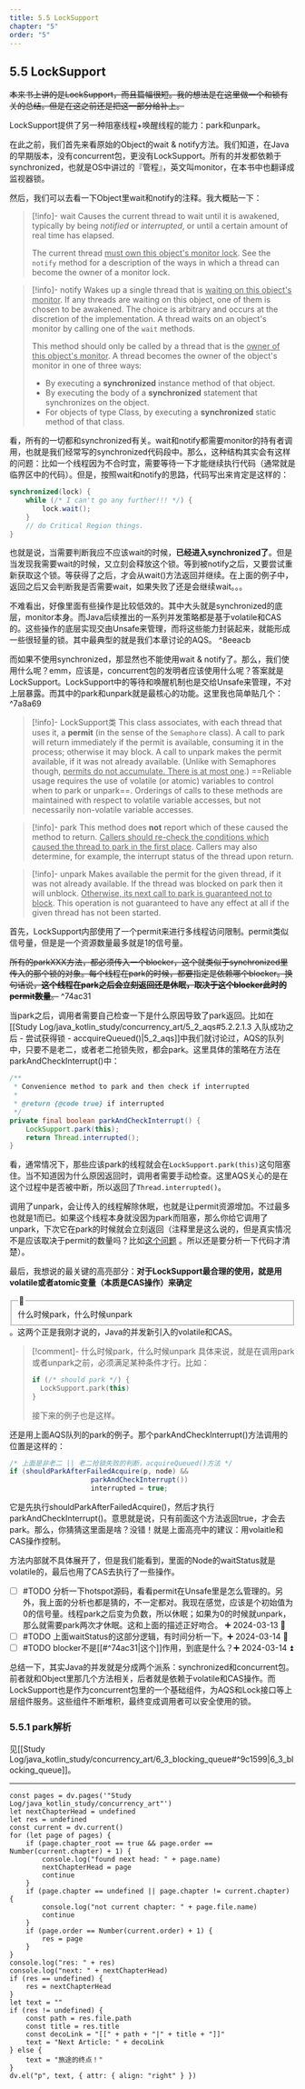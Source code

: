 ```yaml
---
title: 5.5 LockSupport
chapter: "5"
order: "5"
---
```


## 5.5 LockSupport

~~本来书上讲的是LockSupport，而且篇幅很短。我的想法是在这里做一个和锁有关的总结。但是在这之前还是把这一部分给补上。~~

LockSupport提供了另一种阻塞线程+唤醒线程的能力：park和unpark。

在此之前，我们首先来看原始的Object的wait & notify方法。我们知道，在Java的早期版本，没有concurrent包，更没有LockSupport。所有的并发都依赖于synchronized，也就是OS中讲过的『管程』，英文叫monitor，在本书中也翻译成监视器锁。

然后，我们可以去看一下Object里wait和notify的注释。我大概贴一下：

> [!info]- wait
> Causes the current thread to wait until it is awakened, typically by being *notified* or *interrupted*, or until a certain amount of real time has elapsed.
> 
> The current thread <u>must own this object's monitor lock</u>. See the `notify` method for a description of the ways in which a thread can become the owner of a monitor lock.

> [!info]- notify
> Wakes up a single thread that is <u>waiting on this object's monitor</u>. If any threads are waiting on this object, one of them is chosen to be awakened. The choice is arbitrary and occurs at the discretion of the implementation. A thread waits on an object's monitor by calling one of the `wait` methods.
> 
> This method should only be called by a thread that is the <u>owner of this object's monitor</u>. A thread becomes the owner of the object's monitor in one of three ways:
> 
> * By executing a **synchronized** instance method of that object.
> * By executing the body of a **synchronized** statement that synchronizes on the object.
> * For objects of type Class, by executing a **synchronized** static method of that class.

看，所有的一切都和synchronized有关。wait和notify都需要monitor的持有者调用，也就是我们经常写的synchronized代码段中。那么，这种结构其实会有这样的问题：比如一个线程因为不合时宜，需要等待一下才能继续执行代码（通常就是临界区中的代码）。但是，按照wait和notify的思路，代码写出来肯定是这样的：

```java
synchronized(lock) {
	while (/* I can't go any further!!! */) {
		lock.wait();
	}
	// do Critical Region things.
}
```

也就是说，当需要判断我应不应该wait的时候，**已经进入synchronized了**。但是当发现我需要wait的时候，又立刻会释放这个锁。等到被notify之后，又要尝试重新获取这个锁。等获得了之后，才会从wait()方法返回并继续。在上面的例子中，返回之后又会判断我是否需要wait，如果失败了还是会继续wait。。。

不难看出，好像里面有些操作是比较低效的。其中大头就是synchronized的底层，monitor本身。而Java后续推出的一系列并发策略都是基于volatile和CAS的。这些操作的底层实现交由Unsafe来管理，而将这些能力封装起来，就能形成一些很轻量的锁。其中最典型的就是我们本章讨论的AQS。 ^8eeacb

而如果不使用synchronized，那显然也不能使用wait \& notify了。那么，我们使用什么呢？emm，应该是，concurrent包的发明者应该使用什么呢？答案就是LockSupport。LockSupport中的等待和唤醒机制也是交给Unsafe来管理，不对上层暴露。而其中的park和unpark就是最核心的功能。这里我也简单贴几个： ^7a8a69

> [!info]- LockSupport类
> This class associates, with each thread that uses it, a **permit** (in the sense of the `Semaphore` class). A call to park will return immediately if the permit is available, consuming it in the process; otherwise it may block. A call to unpark makes the permit available, if it was not already available. (Unlike with Semaphores though, <u>permits do not accumulate. There is at most one</u>.) ==Reliable usage requires the use of volatile (or atomic) variables to control when to park or unpark==. Orderings of calls to these methods are maintained with respect to volatile variable accesses, but not necessarily non-volatile variable accesses.

> [!info]- park
> This method does **not** report which of these caused the method to return. <u>Callers should re-check the conditions which caused the thread to park in the first place</u>. Callers may also determine, for example, the interrupt status of the thread upon return.

> [!info]- unpark
> Makes available the permit for the given thread, if it was not already available. If the thread was blocked on park then it will unblock. <u>Otherwise, its next call to park is guaranteed not to block</u>. This operation is not guaranteed to have any effect at all if the given thread has not been started.

首先，LockSupport内部使用了一个permit来进行多线程访问限制。permit类似信号量，但是是一个资源数量最多就是1的信号量。

~~所有的parkXXX方法，都必须传入一个blocker，这个就类似于synchronized里传入的那个锁的对象。每个线程在park的时候，都要指定是依赖哪个blocker。换句话说，**这个线程在park之后会立刻返回还是休眠，取决于这个blocker此时的permit数量**。~~ ^74ac31

当park之后，调用者需要自己检查一下是什么原因导致了park返回。比如在[[Study Log/java_kotlin_study/concurrency_art/5_2_aqs#5.2.2.1.3 入队成功之后 - 尝试获得锁 - accquireQueued()|5_2_aqs]]中我们就讨论过，AQS的队列中，只要不是老二，或者老二抢锁失败，都会park。这里具体的策略在方法在parkAndCheckInterrupt()中：

```java
/**
 * Convenience method to park and then check if interrupted
 *
 * @return {@code true} if interrupted
 */
private final boolean parkAndCheckInterrupt() {
	LockSupport.park(this);
	return Thread.interrupted();
}
```

看，通常情况下，那些应该park的线程就会在`LockSupport.park(this)`这句阻塞住。当不知道因为什么原因返回时，调用者需要手动检查。这里AQS关心的是在这个过程中是否被中断，所以返回了`Thread.interrupted()`。

调用了unpark，会让传入的线程解除休眠，也就是让permit资源增加。不过最多也就是1而已。如果这个线程本身就没因为park而阻塞，那么你给它调用了unpark，下次它在park的时候就会立刻返回（注释里是这么说的，但是真实情况不是应该取决于permit的数量吗？比如[这个问题](https://stackoverflow.com/questions/72636299/when-locksupport-unpark-occur-before-locksupport-park-it-would-block-in-th) 。所以还是要分析一下代码才清楚）。

最后，我想说的最关键的高亮部分：**对于LockSupport最合理的使用，就是用volatile或者atomic变量（本质是CAS操作）来确定**<fieldset class="inline"><legend class="small">💬</legend>什么时候park，什么时候unpark</fieldset>。这两个正是我刚才说的，Java的并发新引入的volatile和CAS。

> [!comment]- 什么时候park，什么时候unpark
> 具体来说，就是在调用park或者unpark之前，必须满足某种条件才行。比如：
> 
> ~~~kotlin
> if (/* should park */) {
> 	LockSupport.park(this)
> }
> ~~~
> 
> 接下来的例子也是这样。

还是用上面AQS队列的park的例子。那个parkAndCheckInterrupt()方法调用的位置是这样的：

```java
/* 上面是非老二 || 老二抢锁失败的判断，acquireQueued()方法 */
if (shouldParkAfterFailedAcquire(p, node) &&
                    parkAndCheckInterrupt())
                    interrupted = true;
```

它是先执行shouldParkAfterFailedAcquire()，然后才执行parkAndCheckInterrupt()。意思就是说，只有前面这个方法返回true，才会去park。那么，你猜猜这里面是啥？没错！就是上面高亮中的建议：用volaitle和CAS操作控制。

方法内部就不具体展开了，但是我们能看到，里面的Node的waitStatus就是volatile的，最后也用了CAS去执行了一些操作。

- [ ] #TODO 分析一下hotspot源码，看看permit在Unsafe里是怎么管理的。另外，我上面的分析也都是猜的，不一定都对。我现在感觉，应该是个初始值为0的信号量。线程park之后变为负数，所以休眠；如果为0的时候就unpark，那么就需要park两次才休眠。这和上面的描述正好吻合。 ➕ 2024-03-13 🔼 
- [ ] #TODO 上面waitStatus的这部分逻辑，有时间分析一下。➕ 2024-03-14 🔼 
- [ ] #TODO blocker不是[[#^74ac31|这个]]作用，到底是什么？➕ 2024-03-14 ⏫ 

总结一下，其实Java的并发就是分成两个派系：synchronized和concurrent包。前者就和Object里那几个方法相关，后者就是依赖于volatile和CAS操作。而LockSupport也是作为concurrent包里的一个基础组件，为AQS和Lock接口等上层组件服务。这些组件不断堆积，最终变成调用者可以安全使用的锁。

### 5.5.1 park解析

见[[Study Log/java_kotlin_study/concurrency_art/6_3_blocking_queue#^9c1599|6_3_blocking_queue]]。

---

```dataviewjs
const pages = dv.pages('"Study Log/java_kotlin_study/concurrency_art"')
let nextChapterHead = undefined
let res = undefined
const current = dv.current()
for (let page of pages) {
	if (page.chapter_root == true && page.order == Number(current.chapter) + 1) {
		console.log("found next head: " + page.name)
		nextChapterHead = page
		continue
	}
	if (page.chapter == undefined || page.chapter != current.chapter) {
		console.log("not current chapter: " + page.file.name)
		continue
	}
	if (page.order == Number(current.order) + 1) {
		res = page
	}
}
console.log("res: " + res)
console.log("next: " + nextChapterHead)
if (res == undefined) {
	res = nextChapterHead
}
let text = ""
if (res != undefined) {
	const path = res.file.path
	const title = res.title
	const decoLink = "[[" + path + "|" + title + "]]"
	text = "Next Article: " + decoLink
} else {
	text = "旅途的终点！"
}
dv.el("p", text, { attr: { align: "right" } })
```